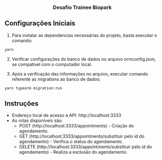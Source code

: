 <h3 align="center">
  Desafio Trainee Biopark
</h3>

## Configurações Iniciais
1. Para instalar as dependencias necessárias do projeto, basta executar o comando: 

```sh
yarn
```

2. Verificar configurações do banco de dados no arquivo ormconfig.json, se compatível com o computador local.

3. Após a verificação das informações no arquivo, executar comando referente as migrations ao banco de dados:

```sh
yarn typeorm migration:run
```

## Instruções

* Endereço local de acesso a API: http://localhost:3333
* As rotas disponíveis são:
    * POST (http://localhost:3333/appointments) - Criação do agendamento.
    * GET (http://localhost:3333/appointments/substituir pelo id do agendamento) - Verifica o status do agendamento.
    * DELETE (http://localhost:3333/appointments/substituir pelo id do agendamento) - Realiza a exclusão do agendamento.

